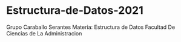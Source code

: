 # Estructura-de-Datos-2021
Grupo Caraballo Serantes
Materia: Estructura de Datos
Facultad De Ciencias de La Administracion
